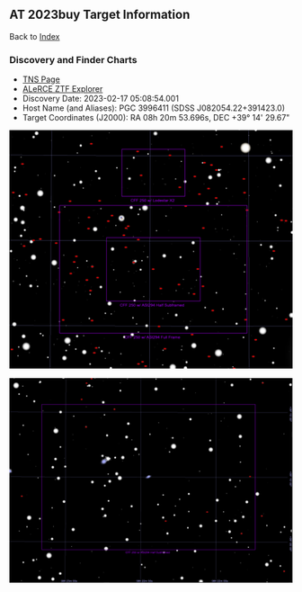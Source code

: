 ## AT 2023buy Target Information

Back to [Index](../index.html)

### Discovery and Finder Charts

* [TNS Page](https://www.wis-tns.org/object/2023buy)
* [ALeRCE ZTF Explorer](https://alerce.online/object/ZTF23aacjetk)
* Discovery Date: 2023-02-17 05:08:54.001
* Host Name (and Aliases): PGC 3996411 (SDSS J082054.22+391423.0)
* Target Coordinates (J2000): RA 08h 20m 53.696s, DEC +39&deg; 14' 29.67"

![TheSkyX Finder Chart](./TheSkyXFinderChart.png)

![TheSkyX Finder Chart-Zoomed](./TheSkyXFinderChart-Zoomed.png)
